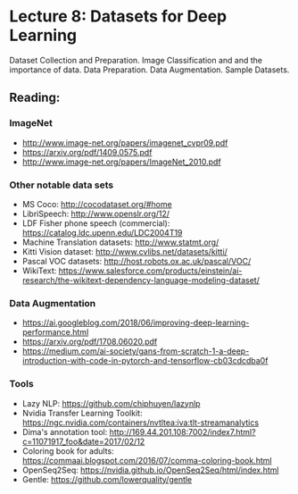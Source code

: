# Lecture 8: Datasets for Deep Learning

Dataset Collection and Preparation.  Image Classification and and the importance of data.  Data Preparation.  Data Augmentation.  Sample Datasets. 

## Reading:

### ImageNet
* 	http://www.image-net.org/papers/imagenet_cvpr09.pdf
* 	https://arxiv.org/pdf/1409.0575.pdf
*   http://www.image-net.org/papers/ImageNet_2010.pdf

### Other notable data sets
* MS Coco: http://cocodataset.org/#home
* LibriSpeech: http://www.openslr.org/12/
* LDF Fisher phone speech (commercial): https://catalog.ldc.upenn.edu/LDC2004T19
* Machine Translation datasets: http://www.statmt.org/
* Kitti Vision dataset: http://www.cvlibs.net/datasets/kitti/
* Pascal VOC datasets: http://host.robots.ox.ac.uk/pascal/VOC/
* WikiText: https://www.salesforce.com/products/einstein/ai-research/the-wikitext-dependency-language-modeling-dataset/

### Data Augmentation
*  https://ai.googleblog.com/2018/06/improving-deep-learning-performance.html
*  https://arxiv.org/pdf/1708.06020.pdf
*  https://medium.com/ai-society/gans-from-scratch-1-a-deep-introduction-with-code-in-pytorch-and-tensorflow-cb03cdcdba0f

### Tools
* Lazy NLP: https://github.com/chiphuyen/lazynlp
* Nvidia Transfer Learning Toolkit: https://ngc.nvidia.com/containers/nvtltea:iva:tlt-streamanalytics
* Dima's annotation tool: http://169.44.201.108:7002/index7.html?c=11071917_foo&date=2017/02/12
* Coloring book for adults: https://commaai.blogspot.com/2016/07/comma-coloring-book.html
* OpenSeq2Seq: https://nvidia.github.io/OpenSeq2Seq/html/index.html
* Gentle: https://github.com/lowerquality/gentle
